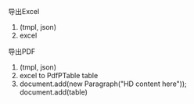 导出Excel

1. (tmpl, json)
2. excel

导出PDF

1. (tmpl, json)
2. excel to PdfPTable table
3. document.add(new Paragraph("HD content here"));
   document.add(table)